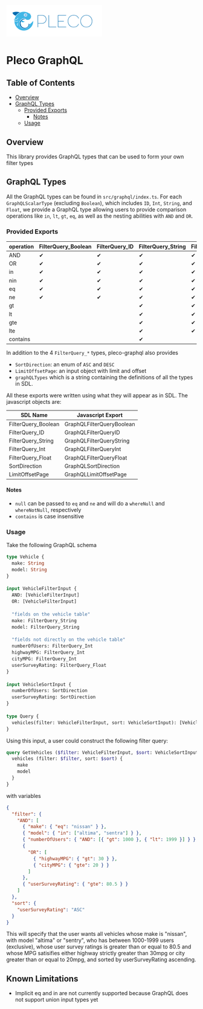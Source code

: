 # ![Pleco logo](/assets/logo.svg)

# Pleco GraphQL

## Table of Contents
- [Overview](#overview)
- [GraphQL Types](#graphql-types)
  * [Provided Exports](#provided-exports)
    + [Notes](#notes)
  * [Usage](#usage)

## Overview
This library provides GraphQL types that can be used to form your own filter types

## GraphQL Types
All the GraphQL types can be found in `src/graphql/index.ts`. For each `GraphQLScalarType` (excluding `Boolean`),
which includes `ID`, `Int`, `String`, and `Float`, we provide a GraphQL type
allowing users to provide comparison operations like `in`, `lt`, `gt`, `eq`, as well as the nesting
abilities with `AND` and `OR`.

### Provided Exports
| operation | FilterQuery\_Boolean | FilterQuery\_ID | FilterQuery\_String | FilterQuery\_Int | FilterQuery\_Float |
|-----------|--------------------- |-----------------|---------------------|------------------|--------------------|
| AND       | ✔                    | ✔               | ✔                   | ✔                | ✔                  |
| OR        | ✔                    | ✔               | ✔                   | ✔                | ✔                  |
| in        | ✔                    | ✔               | ✔                   | ✔                | ✔                  |
| nin       | ✔                    | ✔               | ✔                   | ✔                | ✔                  |
| eq        | ✔                    | ✔               | ✔                   | ✔                | ✔                  |
| ne        | ✔                    | ✔               | ✔                   | ✔                | ✔                  |
| gt        |                      |                 | ✔                   | ✔                | ✔                  |
| lt        |                      |                 | ✔                   | ✔                | ✔                  |
| gte       |                      |                 | ✔                   | ✔                | ✔                  |
| lte       |                      |                 | ✔                   | ✔                | ✔                  |
| contains  |                      |                 | ✔                   |                  |                    |

In addition to the 4 `FilterQuery_*` types, pleco-graphql also provides
- `SortDirection`: an enum of `ASC` and `DESC`
- `LimitOffsetPage`: an input object with limit and offset
- `graphQLTypes` which is a string containing the definitions of all the types in SDL.

All these exports were written using what they will appear as in SDL. The javascript objects are:

| SDL Name             | Javascript Export         |
|----------------------|---------------------------|
| FilterQuery\_Boolean | GraphQLFilterQueryBoolean |
| FilterQuery\_ID      | GraphQLFilterQueryID      |
| FilterQuery\_String  | GraphQLFilterQueryString  |
| FilterQuery\_Int     | GraphQLFilterQueryInt     |
| FilterQuery\_Float   | GraphQLFilterQueryFloat   |
| SortDirection        | GraphQLSortDirection      |
| LimitOffsetPage      | GraphQLLimitOffsetPage    |

#### Notes
- `null` can be passed to `eq` and `ne` and will do a `whereNull` and `whereNotNull`, respectively
- `contains` is case insensitive

### Usage
Take the following GraphQL schema
```graphql
type Vehicle {
  make: String
  model: String
}

input VehicleFilterInput {
  AND: [VehicleFilterInput]
  OR: [VehicleFilterInput]

  "fields on the vehicle table"
  make: FilterQuery_String
  model: FilterQuery_String

  "fields not directly on the vehicle table"
  numberOfUsers: FilterQuery_Int
  highwayMPG: FilterQuery_Int
  cityMPG: FilterQuery_Int
  userSurveyRating: FilterQuery_Float
}

input VehicleSortInput {
  numberOfUsers: SortDirection
  userSurveyRating: SortDirection
}

type Query {
  vehicles(filter: VehicleFilterInput, sort: VehicleSortInput): [Vehicle]
}
```

Using this input, a user could construct the following filter query:
```graphql
query GetVehicles ($filter: VehicleFilterInput, $sort: VehicleSortInput) {
  vehicles (filter: $filter, sort: $sort) {
    make
    model
  }
}
```
with variables
```json
{
  "filter": {
    "AND": [
      { "make": { "eq": "nissan" } },
      { "model": { "in": ["altima", "sentra"] } },
      { "numberOfUsers": { "AND": [{ "gt": 1000 }, { "lt": 1999 }] } },
      {
        "OR": [
          { "highwayMPG": { "gt": 30 } },
          { "cityMPG": { "gte": 20 } }
        ]
      },
      { "userSurveyRating": { "gte": 80.5 } }
    ]
  },
  "sort": {
    "userSurveyRating": "ASC"
  }
}
```
This will specify that the user wants all vehicles whose make is "nissan", with model "altima" or "sentry",
who has between 1000-1999 users (exclusive),
whose user survey ratings is greater than or equal to 80.5
and whose MPG satisifies either highway strictly greater than 30mpg or city greater than or equal to 20mpg, and
sorted by userSurveyRating ascending.

## Known Limitations
- Implicit eq and in are not currently supported because GraphQL does not support union input types yet
